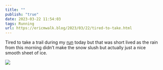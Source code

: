 ```yaml
---
title: ""
publish: "true"
date: 2023-03-22 11:54:03
tags: Running
url: https://ericmwalk.blog/2023/03/22/tired-to-take.html
---
```


Tired to take a trail during my [run](http://www.strava.com/activities/8759057592) today but that was short lived as the rain from this morning didn’t make the snow slush but actually just a nice smooth sheet of ice.



![](https://ericmwalk.blog/uploads/2023/f9083874d5.jpg)